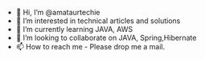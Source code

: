 - 👋 Hi, I’m @amataurtechie
- 👀 I’m interested in technical articles and solutions
- 🌱 I’m currently learning JAVA, AWS
- 💞️ I’m looking to collaborate on JAVA, Spring,Hibernate
- 📫 How to reach me - Please drop me a mail.

<!---
amataurtechie/amataurtechie is a ✨ special ✨ repository because its `README.md` (this file) appears on your GitHub profile.
You can click the Preview link to take a look at your changes.
--->
